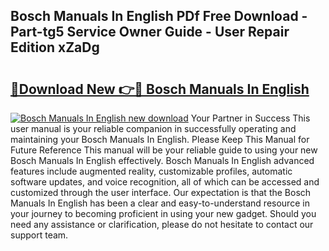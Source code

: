 ## Bosch Manuals In English PDf Free Download - Part-tg5 Service Owner Guide - User Repair Edition xZaDg

# <h2><a href="http://bc30361.oget.top/?id=Bosch+Manuals+In+English">🔗Download New 👉🔴 Bosch Manuals In English</a></h2>

[![Bosch Manuals In English new download](https://i.imgur.com/5g1atiW.png)](http://bc30361.oget.top/?id=Bosch+Manuals+In+English)
Your Partner in Success This user manual is your reliable companion in successfully operating and maintaining your Bosch Manuals In English. Please Keep This Manual for Future Reference This manual will be your reliable guide to using your new Bosch Manuals In English effectively. Bosch Manuals In English advanced features include augmented reality, customizable profiles, automatic software updates, and voice recognition, all of which can be accessed and customized through the user interface. Our expectation is that the Bosch Manuals In English has been a clear and easy-to-understand resource in your journey to becoming proficient in using your new gadget. Should you need any assistance or clarification, please do not hesitate to contact our support team.
